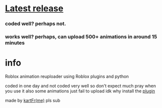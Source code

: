 # [Latest release](https://github.com/kartFr/Auto-Animation-Stealer/releases/latest)
### coded well? perhaps not.
### works well? perhaps, can upload 500+ animations in around 15 minutes

# info

Roblox animation reuploader using Roblox plugins and python

coded in one day and not coded very well so don't expect much pray when you use it also some animations just fail to upload idk why
install the [plugin](https://create.roblox.com/marketplace/asset/15358287993/AnimationStealer%3Fkeyword=&pageNumber=&pagePosition=)

made by [kartFr(me)](https://www.youtube.com/channel/UCj0gxlFS3Av3Fweou2BhEdw) pls sub

